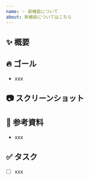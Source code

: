 ```yaml
---
name: ✨ 新機能について
about: 新機能についてはこちら
---
```


## ✨ 概要

## 🔥 ゴール

<!-- 要件を記載する -->
<!-- 例) 〇〇ができる、xxなときに△△する -->

- xxx

## 📷 スクリーンショット

## 📄 参考資料

- xxx

## ✅ タスク

- [ ] xxx
